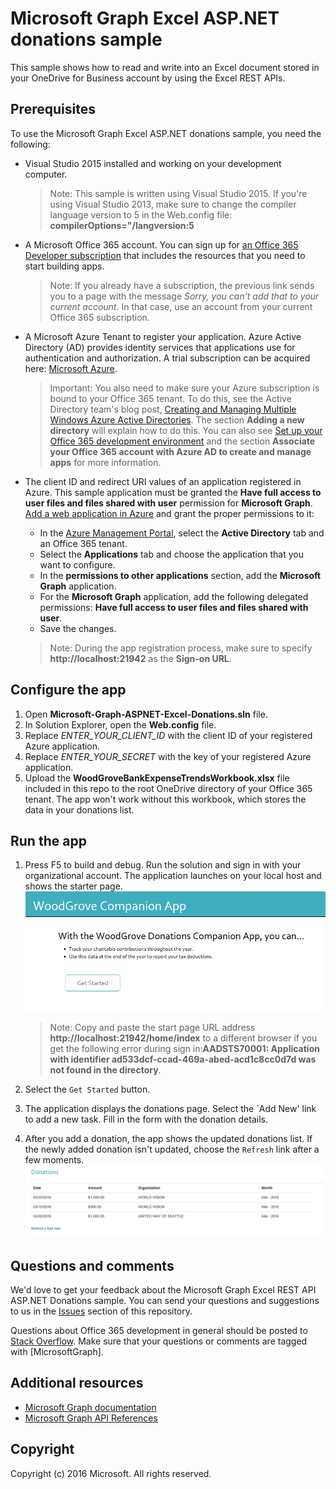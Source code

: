 # Microsoft Graph Excel ASP.NET donations sample

This sample shows how to read and write into an Excel document stored in your OneDrive for Business account by using the Excel REST APIs.

## Prerequisites

To use the Microsoft Graph Excel ASP.NET donations sample, you need the following:
* Visual Studio 2015 installed and working on your development computer. 

     > Note: This sample is written using Visual Studio 2015. If you're using Visual Studio 2013, make sure to change the compiler language version to 5 in the Web.config file:  **compilerOptions="/langversion:5**
* A Microsoft Office 365 account. You can sign up for [an Office 365 Developer subscription](https://portal.office.com/Signup/Signup.aspx?OfferId=6881A1CB-F4EB-4db3-9F18-388898DAF510&DL=DEVELOPERPACK&ali=1#0) that includes the resources that you need to start building apps.

     > Note: If you already have a subscription, the previous link sends you to a page with the message *Sorry, you can’t add that to your current account*. In that case, use an account from your current Office 365 subscription.
* A Microsoft Azure Tenant to register your application. Azure Active Directory (AD) provides identity services that applications use for authentication and authorization. A trial subscription can be acquired here: [Microsoft Azure](https://account.windowsazure.com/SignUp).

     > Important: You also need to make sure your Azure subscription is bound to your Office 365 tenant. To do this, see the Active Directory team's blog post, [Creating and Managing Multiple Windows Azure Active Directories](http://blogs.technet.com/b/ad/archive/2013/11/08/creating-and-managing-multiple-windows-azure-active-directories.aspx). The section **Adding a new directory** will explain how to do this. You can also see [Set up your Office 365 development environment](https://msdn.microsoft.com/office/office365/howto/setup-development-environment#bk_CreateAzureSubscription) and the section **Associate your Office 365 account with Azure AD to create and manage apps** for more information.
* The client ID and redirect URI values of an application registered in Azure. This sample application must be granted the **Have full access to user files and files shared with user** permission for **Microsoft Graph**. [Add a web application in Azure](https://msdn.microsoft.com/office/office365/HowTo/add-common-consent-manually#bk_RegisterWebApp) and grant the proper permissions to it:
	* In the [Azure Management Portal](https://manage.windowsazure.com/), select the **Active Directory** tab and an Office 365 tenant.
	* Select the **Applications** tab and choose the application that you want to configure.
	* In the **permissions to other applications** section, add the **Microsoft Graph** application.
	* For the **Microsoft Graph** application, add the following delegated permissions: **Have full access to user files and files shared with user**.
	* Save the changes.

     > Note: During the app registration process, make sure to specify **http://localhost:21942** as the **Sign-on URL**.  

## Configure the app
1. Open **Microsoft-Graph-ASPNET-Excel-Donations.sln** file. 
2. In Solution Explorer, open the **Web.config** file. 
3. Replace *ENTER_YOUR_CLIENT_ID* with the client ID of your registered Azure application.
4. Replace *ENTER_YOUR_SECRET* with the key of your registered Azure application.
5. Upload the **WoodGroveBankExpenseTrendsWorkbook.xlsx** file included in this repo to the root OneDrive directory of your Office 365 tenant. The app won't work without this workbook, which stores the data in your donations list.

## Run the app

1. Press F5 to build and debug. Run the solution and sign in with your organizational account. The application launches on your local host and shows the starter page. 
![WoodGrove Companion App start page](images/ExcelApp.jpg)

     > Note: Copy and paste the start page URL address **http://localhost:21942/home/index** to a different browser if you get the following error during sign in:**AADSTS70001: Application with identifier ad533dcf-ccad-469a-abed-acd1c8cc0d7d was not found in the directory**.
2. Select the `Get Started` button.
3. The application displays the donations page. Select the `Add New' link to add a new task. Fill in the form with the donation details.
4. After you add a donation, the app shows the updated donations list. If the newly added donation isn't updated, choose the `Refresh` link after a few moments.
![Donations list](images/Donations.jpg)


## Questions and comments

We'd love to get your feedback about the Microsoft Graph Excel REST API ASP.NET Donations sample. You can send your questions and suggestions to us in the [Issues](https://github.com/microsoftgraph/aspnet-donations-rest-sample/issues) section of this repository.

Questions about Office 365 development in general should be posted to [Stack Overflow](http://stackoverflow.com/questions/tagged/MicrosoftGraph). Make sure that your questions or comments are tagged with [MicrosoftGraph].
  
## Additional resources

* [Microsoft Graph documentation](http://graph.microsoft.io)
* [Microsoft Graph API References](http://graph.microsoft.io/docs/api-reference/v1.0)


## Copyright
Copyright (c) 2016 Microsoft. All rights reserved.
